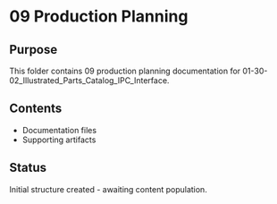 # 09 Production Planning

## Purpose
This folder contains 09 production planning documentation for 01-30-02_Illustrated_Parts_Catalog_IPC_Interface.

## Contents
- Documentation files
- Supporting artifacts

## Status
Initial structure created - awaiting content population.
